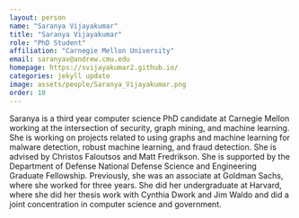 ```yaml
---
layout: person
name: "Saranya Vijayakumar"
title: "Saranya Vijayakumar"
role: "PhD Student"
affiliation: "Carnegie Mellon University"
email: saranyav@andrew.cmu.edu
homepage: https://svijayakumar2.github.io/
categories: jekyll update
image: assets/people/Saranya_Vijayakumar.png
order: 10
---
```

Saranya is a third year computer science PhD candidate at Carnegie Mellon working at the intersection of security, graph mining, and machine learning. She is working on projects related to using graphs and machine learning for malware detection, robust machine learning, and fraud detection. She is advised by Christos Faloutsos and Matt Fredrikson. She is supported by the Department of Defense National Defense Science and Engineering Graduate Fellowship. Previously, she was an associate at Goldman Sachs, where she worked for three years. She did her undergraduate at Harvard, where she did her thesis work with Cynthia Dwork and Jim Waldo and did a joint concentration in computer science and government.
